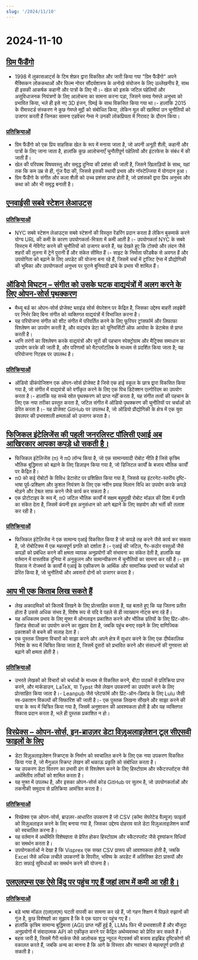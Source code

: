 ```yaml
---
slug: '/2024/11/10'
---
```


# 2024-11-10

## [ग्रिम फैंडैंगो](https://www.filfre.net/2024/11/grim-fandango/)

- 1998 में लुकासआर्ट्स के टिम शेफ़र द्वारा विकसित और जारी किया गया "ग्रिम फैंडैंगो" अपने मैक्सिकन लोककथाओं और फिल्म नोयर सौंदर्यशास्त्र के अनोखे संयोजन के लिए उल्लेखनीय है, साथ ही इसकी आकर्षक कहानी और पात्रों के लिए भी।- खेल को इसके जटिल पहेलियों और असुविधाजनक नियंत्रणों के लिए आलोचना का सामना करना पड़ा, जिसने समग्र गेमप्ले अनुभव को प्रभावित किया, भले ही इसे नए 3D इंजन, ग्रिमई के साथ विकसित किया गया था।- हालांकि 2015 के रीमास्टर्ड संस्करण ने कुछ गेमप्ले मुद्दों को संबोधित किया, लेकिन मूल की खामियां उन चुनौतियों को उजागर करती हैं जिनका सामना एडवेंचर गेम्स ने उनकी लोकप्रियता में गिरावट के दौरान किया।

### [प्रतिक्रियाओं](https://news.ycombinator.com/item?id=42097261)

- ग्रिम फैंडैंगो को एक प्रिय साहसिक खेल के रूप में मनाया जाता है, जो अपनी अनूठी शैली, कहानी और पात्रों के लिए जाना जाता है, हालांकि कुछ आलोचनाएँ चुनौतीपूर्ण पहेलियों और इंटरफेस के संबंध में की जाती हैं।
- खेल की परिपक्व विषयवस्तु और समृद्ध दुनिया की प्रशंसा की जाती है, जिसने खिलाड़ियों के साथ, यहां तक कि कम उम्र से ही, गूंज पैदा की, जिससे इसकी स्थायी प्रभाव और नॉस्टेल्जिया में योगदान हुआ।
- ग्रिम फैंडैंगो के संगीत और कला शैली को उच्च प्रशंसा प्राप्त होती है, जो प्रशंसकों द्वारा प्रिय अनुभव और कथा को और भी समृद्ध बनाती है।

## [एनवाईसी सबवे स्टेशन लेआउट्स](http://www.projectsubwaynyc.com/gallery)

### [प्रतिक्रियाओं](https://news.ycombinator.com/item?id=42096717)

- NYC सबवे स्टेशन लेआउट्स सबवे स्टेशनों की विस्तृत रेंडरिंग प्रदान करता है लेकिन बुकमार्क करने योग्य URL की कमी के कारण उपयोगकर्ता-मित्रता में कमी आती है।- उपयोगकर्ता NYC के सबवे सिस्टम में नेविगेट करने की चुनौतियों को उजागर करते हैं, यह देखते हुए कि टोक्यो और लंदन जैसे शहरों की तुलना में ट्रेनें पुरानी हैं और संकेत सीमित हैं।- साइट के निर्माता फीडबैक से अवगत हैं और उपयोगिता को बढ़ाने के लिए अपडेट की योजना बना रहे हैं, जिसमें चर्चा में ट्रांजिट ऐप्स में प्रौद्योगिकी की भूमिका और उपयोगकर्ता अनुभव पर पुराने बुनियादी ढांचे के प्रभाव भी शामिल हैं।

## [ऑडियो विघटन – संगीत को उसके घटक वाद्ययंत्रों में अलग करने के लिए ओपन-सोर्स पृथक्करण](https://matthew-bird.com/blogs/Audio-Decomposition.html)

- मैथ्यू बर्ड का ओपन-सोर्स प्रोजेक्ट ब्लाइंड सोर्स सेपरेशन पर केंद्रित है, जिसका उद्देश्य बाहरी लाइब्रेरी पर निर्भर किए बिना संगीत को व्यक्तिगत वाद्ययंत्रों में विभाजित करना है।
- यह परियोजना संगीत को शीट संगीत में परिवर्तित करने के लिए फूरियर ट्रांसफॉर्म और लिफाफा विश्लेषण का उपयोग करती है, और वाद्ययंत्र डेटा को यूनिवर्सिटी ऑफ आयोवा के डेटाबेस से प्राप्त करती है।
- ध्वनि तरंगों का विश्लेषण करके वाद्ययंत्रों और सुरों की पहचान स्पेक्ट्रोग्राम और मैट्रिक्स समाधान का उपयोग करके की जाती है, और परिणामों को मैटप्लॉटलिब के माध्यम से प्रदर्शित किया जाता है; यह परियोजना गिटहब पर उपलब्ध है।

### [प्रतिक्रियाओं](https://news.ycombinator.com/item?id=42098491)

- ऑडियो डीकंपोजिशन एक ओपन-सोर्स प्रोजेक्ट है जिसे एक हाई स्कूल के छात्र द्वारा विकसित किया गया है, जो संगीत में वाद्ययंत्रों को वर्गीकृत करने के लिए एक पिच डिटेक्शन एल्गोरिदम का उपयोग करता है।- हालांकि यह सच्चे स्रोत पृथक्करण को प्राप्त नहीं करता है, यह संगीत तत्वों की पहचान के लिए एक नया तरीका प्रस्तुत करता है, जटिल संगीत में ऑडियो पृथक्करण की चुनौतियों पर चर्चाओं को प्रेरित करता है।- यह प्रोजेक्ट GitHub पर उपलब्ध है, जो ऑडियो प्रौद्योगिकी के क्षेत्र में एक युवा डेवलपर की प्रभावशाली क्षमताओं को उजागर करता है।

## [फिजिकल इंटेलिजेंस की पहली जनरलिस्ट पॉलिसी एआई अब आखिरकार आपका कपड़े धो सकती है।](https://www.physicalintelligence.company/blog/pi0)

- फिजिकल इंटेलिजेंस (π) ने π0 लॉन्च किया है, जो एक सामान्यवादी रोबोट नीति है जिसे कृत्रिम भौतिक बुद्धिमत्ता को बढ़ाने के लिए डिज़ाइन किया गया है, जो डिजिटल कार्यों के बजाय भौतिक कार्यों पर केंद्रित है।
- π0 को कई रोबोटों के विविध डेटासेट पर प्रशिक्षित किया गया है, जिससे यह इंटरनेट-स्तरीय दृष्टि-भाषा पूर्व-प्रशिक्षण और कुशल नियंत्रण के लिए एक नवीन प्रवाह मिलान विधि का उपयोग करके कपड़े मोड़ने और टेबल साफ करने जैसे कार्य कर सकता है।
- एक प्रोटोटाइप के रूप में, π0 जटिल भौतिक कार्यों में सक्षम बहुमुखी रोबोट मॉडल की दिशा में प्रगति का संकेत देता है, जिसमें कंपनी इस अनुसंधान को आगे बढ़ाने के लिए सहयोग और भर्ती की तलाश कर रही है।

### [प्रतिक्रियाओं](https://news.ycombinator.com/item?id=42098236)

- फिजिकल इंटेलिजेंस ने एक सामान्य एआई विकसित किया है जो कपड़े तह करने जैसे कार्य कर सकता है, जो रोबोटिक्स में एक महत्वपूर्ण प्रगति को दर्शाता है।- एआई की जटिल, गैर-कठोर वस्तुओं जैसे कपड़ों को प्रबंधित करने की क्षमता व्यापक अनुप्रयोगों की संभावना का संकेत देती है, हालांकि यह वर्तमान में वास्तविक दुनिया में अनुकूलन और सामान्यीकरण में चुनौतियों का सामना कर रही है।- इस विकास ने रोजमर्रा के कार्यों में एआई के एकीकरण के आर्थिक और सामाजिक प्रभावों पर चर्चाओं को प्रेरित किया है, जो चुनौतियों और अवसरों दोनों को उजागर करता है।

## [आप भी एक किताब लिख सकते हैं](https://parentheticallyspeaking.org/articles/write-a-book/)

- लेख अकादमिकों को किताबें लिखने के लिए प्रोत्साहित करता है, यह बताते हुए कि यह जितना प्रतीत होता है उससे अधिक संभव है, विशेष रूप से यदि वे पहले से ही व्याख्यान नोट्स बना रहे हैं।
- यह अधिकतम प्रभाव के लिए मुफ्त में ऑनलाइन प्रकाशित करने और भौतिक प्रतियों के लिए प्रिंट-ऑन-डिमांड सेवाओं का उपयोग करने का सुझाव देता है, जबकि पहुंच बनाए रखने के लिए वाणिज्यिक प्रकाशकों से बचने की सलाह देता है।
- एक पुस्तक लिखना विचारों को साझा करने और अपने क्षेत्र में सुधार करने के लिए एक दीर्घकालिक निवेश के रूप में चित्रित किया जाता है, जिसमें दूसरों को प्रभावित करने और संसाधनों की गुणवत्ता को बढ़ाने की क्षमता होती है।

### [प्रतिक्रियाओं](https://news.ycombinator.com/item?id=42096915)

- उभरते लेखकों को विचारों को चर्चाओं के माध्यम से विकसित करने, बीटा पाठकों से प्रतिक्रिया प्राप्त करने, और मार्कडाउन, LaTeX, या Typst जैसे लेखन उपकरणों का उपयोग करने के लिए प्रोत्साहित किया जाता है।- Leanpub जैसे प्लेटफॉर्म और प्रिंट-ऑन-डिमांड के लिए Lulu जैसी स्व-प्रकाशन विकल्पों की सिफारिश की जाती है।- एक पुस्तक लिखना सीखने और साझा करने की यात्रा के रूप में चित्रित किया गया है, जिसमें अनुशासन की आवश्यकता होती है और यह व्यक्तिगत विकास प्रदान करता है, भले ही पुस्तक प्रकाशित न हो।

## [विस्प्रेक्स – ओपन-सोर्स, इन-ब्राउज़र डेटा विज़ुअलाइज़ेशन टूल सीएसवी फाइलों के लिए](https://docs.visprex.com/)

- डेटा विज़ुअलाइज़ेशन स्क्रिप्ट्स के निर्माण को स्वचालित करने के लिए एक नया उपकरण विकसित किया गया है, जो मैनुअल स्क्रिप्ट लेखन की थकाऊ प्रकृति को संबोधित करता है।
- यह उपकरण डेटा वितरण का प्रभावी ढंग से विश्लेषण करने के लिए हिस्टोग्राम और स्कैटरप्लॉट्स जैसे अर्थमितीय तरीकों को शामिल करता है।
- यह मुफ्त में उपलब्ध है, और इसका ओपन-सोर्स कोड GitHub पर सुलभ है, जो उपयोगकर्ताओं और तकनीकी समुदाय से प्रतिक्रिया आमंत्रित करता है।

### [प्रतिक्रियाओं](https://news.ycombinator.com/item?id=42096837)

- विस्प्रेक्स एक ओपन-सोर्स, ब्राउज़र-आधारित उपकरण है जो CSV (कॉमा सेपरेटेड वैल्यूज) फाइलों को विज़ुअलाइज़ करने के लिए बनाया गया है, जिसका उद्देश्य दोहराव वाले डेटा विज़ुअलाइज़ेशन कार्यों को स्वचालित करना है।
- यह वर्तमान में अर्थमिति विशेषज्ञता से प्रेरित होकर हिस्टोग्राम और स्कैटरप्लॉट जैसे दृश्यांकन विधियों का समर्थन करता है।
- उपयोगकर्ताओं ने देखा है कि Visprex एक सख्त CSV प्रारूप की आवश्यकता होती है, जबकि Excel जैसे अधिक लचीले उपकरणों के विपरीत, भविष्य के अपडेट में अतिरिक्त डेटा प्रारूपों और डेटा सफाई सुविधाओं का समर्थन करने की योजना है।

## [एलएलएम्स एक ऐसे बिंदु पर पहुंच गए हैं जहां लाभ में कमी आ रही है।](https://garymarcus.substack.com/p/confirmed-llms-have-indeed-reached)

### [प्रतिक्रियाओं](https://news.ycombinator.com/item?id=42097774)

- बड़े भाषा मॉडल (एलएलएम) घटती वापसी का सामना कर रहे हैं, जो गहन शिक्षण में पिछले रुझानों की गूंज है, कुछ विशेषज्ञों का सुझाव है कि वे एक पठार पर पहुंच गए हैं।
- हालांकि कृत्रिम सामान्य बुद्धिमत्ता (AGI) प्राप्त नहीं हुई है, LLMs फिर भी प्रभावशाली हैं और मौजूदा अनुप्रयोगों में संवादात्मक API को एकीकृत करने पर केंद्रित अर्थव्यवस्था को प्रेरित कर सकते हैं।
- बहस जारी है, जिसमें गैरी मार्कस जैसे आलोचक शुद्ध न्यूरल नेटवर्क्स की बजाय हाइब्रिड दृष्टिकोणों की वकालत करते हैं, जबकि अन्य का मानना है कि आगे के विस्तार और नवाचार से महत्वपूर्ण प्रगति हो सकती है।

<head>
  <meta property="og:title" content="ग्रिम फैंडैंगो" />
  <meta property="og:type" content="website" />
  <meta property="og:image" content="https://og.cho.sh/api/og/?title=%E0%A4%97%E0%A5%8D%E0%A4%B0%E0%A4%BF%E0%A4%AE%20%E0%A4%AB%E0%A5%88%E0%A4%82%E0%A4%A1%E0%A5%88%E0%A4%82%E0%A4%97%E0%A5%8B&subheading=%E0%A4%B0%E0%A4%B5%E0%A4%BF%E0%A4%B5%E0%A4%BE%E0%A4%B0%2C%2010%20%E0%A4%A8%E0%A4%B5%E0%A4%82%E0%A4%AC%E0%A4%B0%202024%3A%20%E0%A4%B9%E0%A5%88%E0%A4%95%E0%A4%B0%20%E0%A4%B8%E0%A4%AE%E0%A4%BE%E0%A4%9A%E0%A4%BE%E0%A4%B0%20%E0%A4%B8%E0%A4%BE%E0%A4%B0%E0%A4%BE%E0%A4%82%E0%A4%B6" />
</head>
